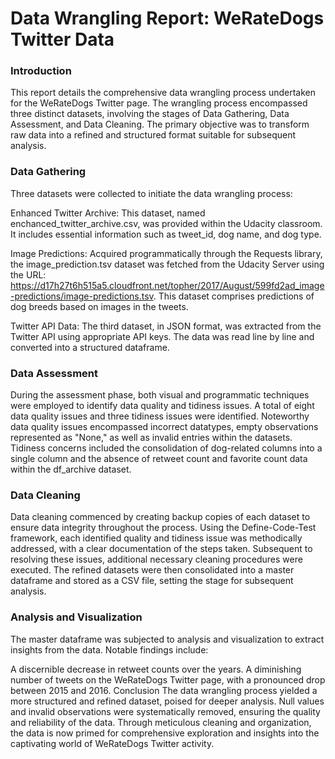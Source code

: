 # Data Wrangling Report: WeRateDogs Twitter Data
### Introduction
This report details the comprehensive data wrangling process undertaken for the WeRateDogs Twitter page. The wrangling process encompassed three distinct datasets, involving the stages of Data Gathering, Data Assessment, and Data Cleaning. The primary objective was to transform raw data into a refined and structured format suitable for subsequent analysis.

### Data Gathering
Three datasets were collected to initiate the data wrangling process:

Enhanced Twitter Archive: This dataset, named enchanced_twitter_archive.csv, was provided within the Udacity classroom. It includes essential information such as tweet_id, dog name, and dog type.

Image Predictions: Acquired programmatically through the Requests library, the image_prediction.tsv dataset was fetched from the Udacity Server using the URL: https://d17h27t6h515a5.cloudfront.net/topher/2017/August/599fd2ad_image-predictions/image-predictions.tsv. This dataset comprises predictions of dog breeds based on images in the tweets.

Twitter API Data: The third dataset, in JSON format, was extracted from the Twitter API using appropriate API keys. The data was read line by line and converted into a structured dataframe.

### Data Assessment
During the assessment phase, both visual and programmatic techniques were employed to identify data quality and tidiness issues. A total of eight data quality issues and three tidiness issues were identified. Noteworthy data quality issues encompassed incorrect datatypes, empty observations represented as "None," as well as invalid entries within the datasets. Tidiness concerns included the consolidation of dog-related columns into a single column and the absence of retweet count and favorite count data within the df_archive dataset.

### Data Cleaning
Data cleaning commenced by creating backup copies of each dataset to ensure data integrity throughout the process. Using the Define-Code-Test framework, each identified quality and tidiness issue was methodically addressed, with a clear documentation of the steps taken. Subsequent to resolving these issues, additional necessary cleaning procedures were executed. The refined datasets were then consolidated into a master dataframe and stored as a CSV file, setting the stage for subsequent analysis.

### Analysis and Visualization
The master dataframe was subjected to analysis and visualization to extract insights from the data. Notable findings include:

A discernible decrease in retweet counts over the years.
A diminishing number of tweets on the WeRateDogs Twitter page, with a pronounced drop between 2015 and 2016.
Conclusion
The data wrangling process yielded a more structured and refined dataset, poised for deeper analysis. Null values and invalid observations were systematically removed, ensuring the quality and reliability of the data. Through meticulous cleaning and organization, the data is now primed for comprehensive exploration and insights into the captivating world of WeRateDogs Twitter activity.


```python

```
